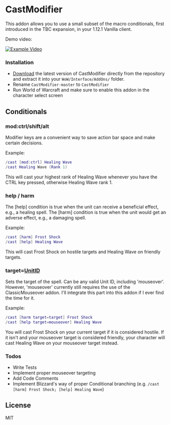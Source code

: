 # CastModifier

This addon allows you to use a small subset of the macro conditionals, first introduced in the TBC expansion, in your 1.12.1 Vanilla client.

Demo video:

[![Example Video](https://img.youtube.com/vi/R5wtyhUbaLs/0.jpg)](https://www.youtube.com/watch?v=YOUTUBE_VIDEO_ID_HERE)

### Installation

  - [Download](https://github.com/DennisWG/CastModifier/archive/master.zip) the latest version of CastModifier directly from the repository and extract it into your `WoW/Interface/AddOns/` folder.
  - Rename `CastModifier-master` to `CastModifier`
  - Run World of Warcraft and make sure to enable this addon in the character select screen

## Conditionals

### mod:ctrl/shift/alt

Modifier keys are a convenient way to save action bar space and make certain decisions.

Example:
```lua
/cast [mod:ctrl] Healing Wave
/cast Healing Wave (Rank 1)
```

This will cast your highest rank of Healing Wave whenever you have the CTRL key pressed, otherwise Healing Wave rank 1.

### help / harm

The [help] condition is true when the unit can receive a beneficial effect, e.g., a healing spell. The [harm] condition is true when the unit would get an adverse effect, e.g., a damaging spell.

Example:
```lua
/cast [harm] Frost Shock
/cast [help] Healing Wave
```

This will cast Frost Shock on hostile targets and Healing Wave on friendly targets.

### target=[UnitID](http://wow.gamepedia.com/index.php?title=UnitId&oldid=204442)

Sets the target of the spell. Can be any valid Unit ID, including 'mouseover'. However, 'mouseover' currently still requires the use of the ClassicMouseover addon. I'll integrate this part into this addon if I ever find the time for it.

Example:
```lua
/cast [harm target=target] Frost Shock
/cast [help target=mouseover] Healing Wave
```

You will cast Frost Shock on your current target if it is considered hostile. If it isn't and your mouseover target is considered friendly, your character will cast Healing Wave on your mouseover target instead.


### Todos

 - Write Tests
 - Implement proper mouseover targeting
 - Add Code Comments
 - Implement Blizzard's way of proper Conditional branching (e.g. `/cast [harm] Frost Shock; [help] Healing Wave`)

License
----

MIT

